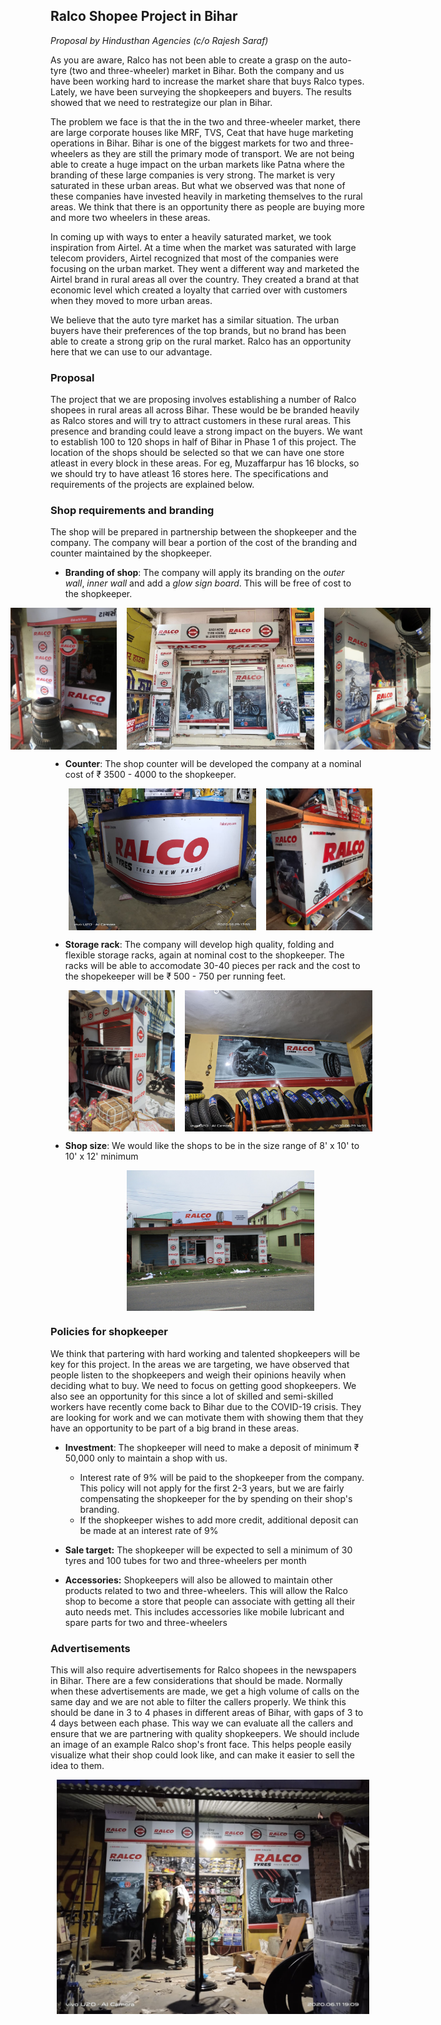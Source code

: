 ## Ralco Shopee Project in Bihar
_Proposal by Hindusthan Agencies (c/o Rajesh Saraf)_

As you are aware, Ralco has not been able to create a grasp on the auto-tyre (two and three-wheeler) market in Bihar. Both the company and us have been working hard to increase the market share that buys Ralco types. Lately, we have been surveying the shopkeepers and buyers. The results showed that we need to restrategize our plan in Bihar.

The problem we face is that the in the two and three-wheeler market, there are large corporate houses like MRF, TVS, Ceat that have huge marketing operations in Bihar. Bihar is one of the biggest markets for two and three-wheelers as they are still the primary mode of transport. We are not being able to create a huge impact on the urban markets like Patna where the branding of these large companies is very strong. The market is very saturated in these urban areas. But what we observed was that none of these companies have invested heavily in marketing themselves to the rural areas. We think that there is an opportunity there as people are buying more and more two wheelers in these areas.

In coming up with ways to enter a heavily saturated market, we took inspiration from Airtel. At a time when the market was saturated with large telecom providers, Airtel recognized that most of the companies were focusing on the urban market. They went a different way and marketed the Airtel brand in rural areas all over the country. They created a brand at that economic level which created a loyalty that carried over with customers when they moved to more urban areas.

We believe that the auto tyre market has a similar situation. The urban buyers have their preferences of the top brands, but no brand has been able to create a strong grip on the rural market. Ralco has an opportunity here that we can use to our advantage.

### Proposal

The project that we are proposing involves establishing a number of Ralco shopees in rural areas all across Bihar. These would be be branded heavily as Ralco stores and will try to attract customers in these rural areas. This presence and branding could leave a strong impact on the buyers. We want to establish 100 to 120 shops in half of Bihar in Phase 1 of this project. The location of the shops should be selected so that we can have one store atleast in every block in these areas. For eg, Muzaffarpur has 16 blocks, so we should try to have atleast 16 stores here. The specifications and requirements of the projects are explained below.

### Shop requirements and branding

The shop will be prepared in partnership between the shopkeeper and the company. The company will bear a portion of the cost of the branding and counter maintained by the shopkeeper.

- **Branding of shop**: The company will apply its branding on the _outer wall_, _inner wall_ and add a _glow sign board_. This will be free of cost to the shopkeeper.
  
  <div style='display: flex; width: 100%;justify-content: center;'>
  <img src='front.jpeg' width=170 style='margin-left: 16px;' />
  <img src='shop_1.jpeg' width=300 style='margin-left: 16px;' />
  <img src='counter_2.jpeg' width=170 style='margin-left: 16px;' />
  </div>
- **Counter**: The shop counter will be developed the company at a nominal cost of ₹ 3500 - 4000 to the shopkeeper.
  <div style='display: flex; width: 100%;justify-content: center;'>
  <img src='counter_0.jpeg' width=300 style='margin-left: 16px;' />
  <img src='counter_1.jpeg' width=170 style='margin-left: 16px;' />
  </div>
- **Storage rack**: The company will develop high quality, folding and flexible storage racks, again at nominal cost to the shopkeeper. The racks will be able to accomodate 30-40 pieces per rack and the cost to the shopekeeper will be ₹ 500 - 750 per running feet.
  <div style='display: flex; width: 100%;justify-content: center;'>
   <img src='rack_1.jpeg' width=170 style='margin-left: 16px;' />
  <img src='rack_0.jpeg' width=300 style='margin-left: 16px;' />
  </div>
- **Shop size**: We would like the shops to be in the size range of 8' x 10' to 10' x 12' minimum
  <div style='display: flex; width: 100%;justify-content: center;'>
   <img src='shop_0.jpeg' width=300 style='margin-left: 16px;' />
  </div>

### Policies for shopkeeper

We think that partering with hard working and talented shopkeepers will be key for this project. In the areas we are targeting, we have observed that people listen to the shopkeepers and weigh their opinions heavily when deciding what to buy. We need to focus on getting good shopkeepers. We also see an opportunity for this since a lot of skilled and semi-skilled workers have recently come back to Bihar due to the COVID-19 crisis. They are looking for work and we can motivate them with showing them that they have an opportunity to be part of a big brand in these areas.

- **Investment**: The shopkeeper will need to make a deposit of minimum ₹ 50,000 only to maintain a shop with us.

  - Interest rate of 9% will be paid to the shopkeeper from the company. This policy will not apply for the first 2-3 years, but we are fairly compensating the shopkeeper for the by spending on their shop's branding.
  - If the shopkeeper wishes to add more credit, additional deposit can be made at an interest rate of 9%

- **Sale target:** The shopkeeper will be expected to sell a minimum of 30 tyres and 100 tubes for two and three-wheelers per month

- **Accessories:** Shopkeepers will also be allowed to maintain other products related to two and three-wheelers. This will allow the Ralco shop to become a store that people can associate with getting all their auto needs met. This includes accessories like mobile lubricant and spare parts for two and three-wheelers

### Advertisements

This will also require advertisements for Ralco shopees in the newspapers in Bihar. There are a few considerations that should be made. Normally when these advertisements are made, we get a high volume of calls on the same day and we are not able to filter the callers properly. We think this should be dane in 3 to 4 phases in different areas of Bihar, with gaps of 3 to 4 days between each phase. This way we can evaluate all the callers and ensure that we are partnering with quality shopkeepers. We should include an image of an example Ralco shop's front face. This helps people easily visualize what their shop could look like, and can make it easier to sell the idea to them.

 <div style='display: flex; width: 100%;justify-content: center;'>
   <img src='shop_2.jpeg' width=500 style='margin-left: 16px;' />
  </div>
